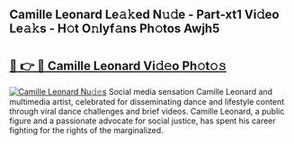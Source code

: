 ## Camille Leonard Le𝚊𝚔ed N𝚞𝚍e - Part-xt1 Vi𝚍eo Le𝚊𝚔s - H𝚘t O𝚗lyf𝚊ns Ph𝚘tos Awjh5

# <h2><a href="http://hf0hkyu.feru.top/?c=Camille+Leonard">🔗 👉 🔴 Camille Leonard Vi𝚍𝚎o Ph𝚘t𝚘𝚜</a></h2>

[![Camille Leonard Nu𝚍𝚎s](https://i.imgur.com/0TWrTi3.gif)](http://hf0hkyu.feru.top/?c=Camille+Leonard)
Social media sensation Camille Leonard and multimedia artist, celebrated for disseminating dance and lifestyle content through viral dance challenges and brief videos. Camille Leonard, a public figure and a passionate advocate for social justice, has spent his career fighting for the rights of the marginalized. 
